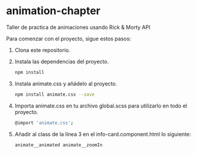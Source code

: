 # animation-chapter
Taller de practica de animaciones usando Rick &amp; Morty API

Para comenzar con el proyecto, sigue estos pasos:

1. Clona este repositorio.

2. Instala las dependencias del proyecto.

   ```bash
   npm install

3. Instala animate.css y añádelo al proyecto.

   ```bash
   npm install animate.css --save
   
4. Importa animate.css en tu archivo global.scss para utilizarlo en todo el proyecto.

   ```bash
   @import 'animate.css';

5. Añadir al class de la línea 3 en el info-card.component.html lo siguiente:

   ```css
   animate__animated animate__zoomIn
